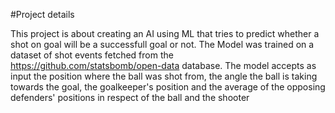 #Project details

This project is about creating an AI using ML that tries to predict whether a shot on goal will be a successfull goal or not.
The Model was trained on a dataset of shot events fetched from the https://github.com/statsbomb/open-data database. 
The model accepts as input the position where the ball was shot from, the angle the ball is taking towards the goal, the goalkeeper's position and the average of the opposing defenders' positions in respect of the ball and the shooter
